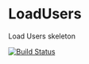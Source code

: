 # LoadUsers

Load Users skeleton

[![Build Status](https://travis-ci.org/arquisoft/censuses0.svg?branch=master)](https://travis-ci.org/arquisoft/censuses0)


